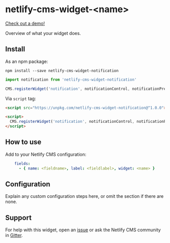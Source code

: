 # netlify-cms-widget-\<name\>

[Check out a demo!](https://replace-with-widget-name.netlify.com/demo)

Overview of what your widget does.

## Install

As an npm package:

```shell
npm install --save netlify-cms-widget-notification
```

```js
import notification from 'netlify-cms-widget-notification'

CMS.registerWidget('notification', notificationControl, notificationPreview)
```

Via `script` tag:

```html
<script src="https://unpkg.com/netlify-cms-widget-notification@^1.0.0"></script>

<script>
  CMS.registerWidget('notification', notificationControl, notificationPreview)
</script>
```

## How to use

Add to your Netlify CMS configuration:

```yaml
    fields:
      - { name: <fieldname>, label: <fieldlabel>, widget: <name> }
```

## Configuration

Explain any custom configuration steps here, or omit the section if there are none.

## Support

For help with this widget, open an [issue](https://github.com/<user>/<repo>) or ask the Netlify CMS community in [Gitter](https://gitter.im/netlify/netlifycms).
